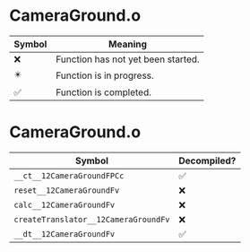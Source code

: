 # CameraGround.o
| Symbol | Meaning 
| ------------- | ------------- 
| :x: | Function has not yet been started. 
| :eight_pointed_black_star: | Function is in progress. 
| :white_check_mark: | Function is completed. 


# CameraGround.o
| Symbol | Decompiled? |
| ------------- | ------------- |
| `__ct__12CameraGroundFPCc` | :white_check_mark: |
| `reset__12CameraGroundFv` | :x: |
| `calc__12CameraGroundFv` | :x: |
| `createTranslator__12CameraGroundFv` | :x: |
| `__dt__12CameraGroundFv` | :white_check_mark: |
